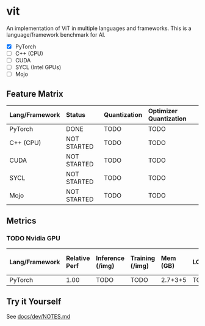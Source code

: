 # vit

An implementation of ViT in multiple languages and frameworks. This is a
language/framework benchmark for AI.
- [x] PyTorch
- [ ] C++ (CPU)
- [ ] CUDA
- [ ] SYCL (Intel GPUs)
- [ ] Mojo

## Feature Matrix

| Lang/Framework | Status      | Quantization           | Optimizer Quantization |
|:---------------|:------------|:-----------------------|:-----------------------|
| PyTorch        | DONE        | TODO                   | TODO                   |
| C++ (CPU)      | NOT STARTED | TODO                   | TODO                   |
| CUDA           | NOT STARTED | TODO                   | TODO                   |
| SYCL           | NOT STARTED | TODO                   | TODO                   |
| Mojo           | NOT STARTED | TODO                   | TODO                   |


## Metrics

### TODO Nvidia GPU
| Lang/Framework | Relative Perf | Inference (/img) | Training (/img)     | Mem (GB)                   | LOC      | Binary Size (MB) |
|:---------------|:--------------|:-------------------|:------------------|:---------------------------|:---------|:-----------------|
| PyTorch        | 1.00            | TODO               | TODO              | 2.7+3+5                  | TODO     | TODO             |

## Try it Yourself

See [docs/dev/NOTES.md](./docs/dev/NOTES.md)
